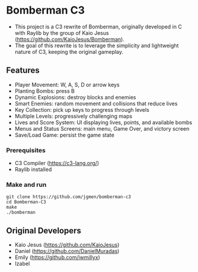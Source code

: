 # Bomberman C3

- This project is a C3 rewrite of Bomberman, originally developed in C with Raylib by the group of Kaio Jesus (https://github.com/KaioJesus/Bomberman).
- The goal of this rewrite is to leverage the simplicity and lightweight nature of C3, keeping the original gameplay.

## Features

- Player Movement: W, A, S, D or arrow keys
- Planting Bombs: press B
- Dynamic Explosions: destroy blocks and enemies
- Smart Enemies: random movement and collisions that reduce lives
- Key Collection: pick up keys to progress through levels
- Multiple Levels: progressively challenging maps
- Lives and Score System: UI displaying lives, points, and available bombs
- Menus and Status Screens: main menu, Game Over, and victory screen
- Save/Load Game: persist the game state

### Prerequisites

- C3 Compiler (https://c3-lang.org/)
- Raylib installed

### Make and run

```
git clone https://github.com/jgmen/bomberman-c3
cd Bomberman-C3
make
./bomberman
```

## Original Developers

- Kaio Jesus (https://github.com/KaioJesus)
- Daniel (https://github.com/DanielMuradas)
- Emily (https://github.com/iwmillyx)
- Izabel

